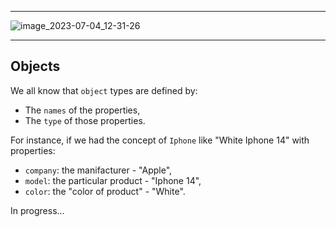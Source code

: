- - - - - 
![image_2023-07-04_12-31-26](https://github.com/saidali-ibn-zafar/saidali-ibn-zafar/assets/120341849/211cdf46-478c-4170-bf0e-67f48e652ab7)
- - - - -

## Objects
We all know that `object` types are defined by: 
  - The `names` of the properties,
  - The `type` of those properties.

For instance, if we had the concept of `Iphone` like "White Iphone 14" with properties: 
  - `company`: the manifacturer - "Apple",
  - `model`: the particular product - "Iphone 14",
  - `color`: the "color of product" - "White".

In progress...
